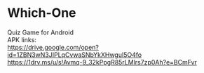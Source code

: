 # Which-One
Quiz Game for Android<br>
APK links:<br>https://drive.google.com/open?id=1ZBN3wN3JIPLqCvwaSNbYkXHwguI5O4fo<br>https://1drv.ms/u/s!Avmq-9_32kPpgR85rLMlrs7zp0Ah?e=BCmFvr
